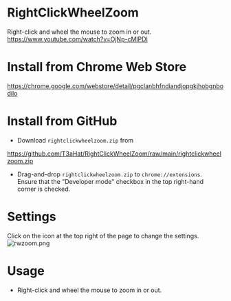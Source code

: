# RightClickWheelZoom

Right-click and wheel the mouse to zoom in or out.  
https://www.youtube.com/watch?v=OjNp-cMlPDI

# Install from Chrome Web Store

https://chrome.google.com/webstore/detail/pgclanbhfndiandjopgkjhobgnbodilo

# Install from GitHub

- Download `rightclickwheelzoom.zip` from

https://github.com/T3aHat/RightClickWheelZoom/raw/main/rightclickwheelzoom.zip

- Drag-and-drop `rightclickwheelzoom.zip` to `chrome://extensions`.  
  Ensure that the "Developer mode" checkbox in the top right-hand corner is checked.

# Settings

Click on the icon at the top right of the page to change the settings.  
![rwzoom.png](https://github.com/T3aHat/RightClickWheelZoom/raw/main/images/rwzoom.png)

# Usage

- Right-click and wheel the mouse to zoom in or out.
